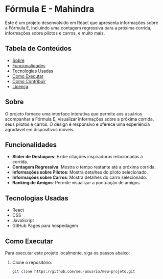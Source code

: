 # Fórmula E - Mahindra

Este é um projeto desenvolvido em React que apresenta informações sobre a Fórmula E, incluindo uma contagem regressiva para a próxima corrida, informações sobre pilotos e carros, e muito mais.

## Tabela de Conteúdos

- [Sobre](#sobre)
- [Funcionalidades](#funcionalidades)
- [Tecnologias Usadas](#tecnologias-usadas)
- [Como Executar](#como-executar)
- [Como Contribuir](#como-contribuir)
- [Licença](#licença)

## Sobre

O projeto fornece uma interface interativa que permite aos usuários acompanhar a Fórmula E, visualizar informações sobre a próxima corrida, seus pilotos e carros. O design é responsivo e oferece uma experiência agradável em dispositivos móveis.

## Funcionalidades

- **Slider de Destaques**: Exibe citações inspiradoras relacionadas à corrida.
- **Contagem Regressiva**: Mostra o tempo restante até a próxima corrida.
- **Informações sobre Pilotos**: Mostra detalhes do piloto selecionado.
- **Informações sobre Carros**: Mostra detalhes do carro selecionado.
- **Ranking de Amigos**: Permite visualizar a pontuação de amigos.

## Tecnologias Usadas

- React
- CSS
- JavaScript
- GitHub Pages para hospedagem

## Como Executar

Para executar este projeto localmente, siga os passos abaixo:

1. Clone o repositório:
   ```bash
   git clone https://github.com/seu-usuario/meu-projeto.git
